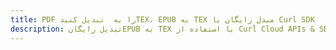 ---title: PDF را به  تبدیل کنیدTEX، EPUB به TEX مبدل رایگان یا Curl SDKdescription: تبدیل رایگانEPUB به TEX با استفاده از Curl Cloud APIs & SDK همچنین اسناد PDF را در Cloud ایجاد، ویرایش و رندر کنید.---